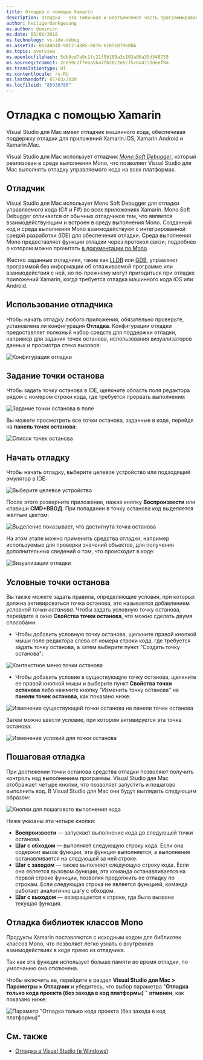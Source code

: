 ```yaml
---
title: Отладка с помощью Xamarin
description: Отладка — это типичная и неотъемлемая часть программирования. Являясь сформировавшейся интегрированной средой разработки, Visual Studio для Mac предоставляет обширный набор функций для облегчения отладки. Эта статья описывает использование всего арсенала средств отладки в Visual Studio для Mac — от безопасной отладки до визуализации данных.
author: heiligerdankgesang
ms.author: dominicn
ms.date: 05/06/2018
ms.technology: vs-ide-debug
ms.assetid: BB7A084D-9AC2-48B5-8076-6C8518796BBA
ms.topic: overview
ms.openlocfilehash: 5db0cd7a9c1fc21f5b109a3c103a06a35d348755
ms.sourcegitcommit: 2ce59c2ffeba5ba7f628c2e6c75cba4731deef8a
ms.translationtype: HT
ms.contentlocale: ru-RU
ms.lasthandoff: 07/03/2020
ms.locfileid: "85938786"
---
```

# <a name="debugging-with-xamarin"></a>Отладка с помощью Xamarin

Visual Studio для Mac имеет отладчик машинного кода, обеспечивая поддержку отладки для приложений Xamarin.iOS, Xamarin.Android и Xamarin.Mac.

Visual Studio для Mac использует отладчик [*Mono Soft Debugger*](https://www.mono-project.com/docs/advanced/runtime/docs/soft-debugger/), который реализован в среде выполнения Mono, что позволяет Visual Studio для Mac выполнять отладку управляемого кода на всех платформах.

## <a name="the-debugger"></a>Отладчик

Visual Studio для Mac использует Mono Soft Debugger для отладки управляемого кода (C# и F#) во всех приложениях Xamarin. Mono Soft Debugger отличается от обычных отладчиков тем, что является взаимодействующим и встроен в среду выполнения Mono. Созданный код и среда выполнения Mono взаимодействуют с интегрированной средой разработки (IDE) для обеспечения отладки. Среда выполнения Mono предоставляет функции отладки через протокол связи, подробнее о котором можно прочитать [в документации по Mono](https://www.mono-project.com/docs/advanced/runtime/docs/soft-debugger-wire-format/).

Жестко заданные отладчики, такие как [LLDB](https://lldb.llvm.org/index.html) или [GDB](https://www.gnu.org/software/gdb/), управляют программой без информации об отлаживаемой программе или взаимодействия с ней, но по-прежнему могут пригодиться при отладке приложений Xamarin, когда требуется отладка машинного кода iOS или Android.

## <a name="using-the-debugger"></a>Использование отладчика

Чтобы начать отладку любого приложения, обязательно проверьте, установлена ли конфигурация **Отладка**. Конфигурации отладки предоставляет полезный набор средств для поддержки отладки, например для задания точек останова, использования визуализаторов данных и просмотра стека вызовов:

![Конфигурация отладки](media/debugging-image_0.png)

## <a name="setting-a-breakpoint"></a>Задание точки останова

Чтобы задать точку останова в IDE, щелкните область поля редактора рядом с номером строки кода, где требуется прервать выполнение:

![Задание точки останова в поле](media/debugging-image0.png)

Вы можете просмотреть все точки останова, заданные в коде, перейдя на **панель точек останова**:

![Список точек останова](media/debugging-image0a.png)

## <a name="start-debugging"></a>Начать отладку

Чтобы начать отладку, выберите целевое устройство или подходящий эмулятор в IDE:

![Выберите целевое устройство](media/debugging-image1.png)

После этого разверните приложение, нажав кнопку **Воспроизвести** или клавиши **CMD+ВВОД**. При попадании в точку останова код выделяется желтым цветом:

![Выделение показывает, что достигнута точка останова](media/debugging-image2.png)

На этом этапе можно применить средства отладки, например используемые для проверки значений объектов, для получения дополнительных сведений о том, что происходит в коде:

![Визуализации отладки](media/debugging-image3.png)

## <a name="conditional-breakpoints"></a>Условные точки останова

Вы также можете задать правила, определяющие условия, при которых должна активироваться точка останова, это называется добавлением *условной точки останова*. Чтобы задать условную точку останова, перейдите в окно **Свойства точки останова**, что можно сделать двумя способами:

* Чтобы добавить условную точку останова, щелкните правой кнопкой мыши поле редактора слева от номера строки кода, где требуется задать точку останова, а затем выберите пункт "Создать точку останова":

 ![Контекстное меню точки останова](media/debugging-image4.png)

* Чтобы добавить условие в существующую точку останова, щелкните ее правой кнопкой мыши и выберите пункт **Свойства точки останова** либо нажмите кнопку "Изменить точку останова" на **панели точек останова**, как показано ниже:

 ![Изменение существующей точки останова на панели точек останова](media/debugging-image5.png)

Затем можно ввести условие, при котором активируется эта точка останова:

 ![Изменение условий для точки останова](media/debugging-image6.png)

## <a name="stepping-through-code"></a>Пошаговая отладка

При достижении точки останова средства отладки позволяют получить контроль над выполнением программы. Visual Studio для Mac отображает четыре кнопки, что позволяет запустить и пошагово выполнить код. В Visual Studio для Mac они будут выглядеть следующим образом:

 ![Кнопки для пошагового выполнения кода](media/debugging-image7.png)

Ниже указаны эти четыре кнопки:

* **Воспроизвести** — запускает выполнение кода до следующей точки останова.
* **Шаг с обходом** — выполняет следующую строку кода. Если она содержит вызов функции, эта функция выполняется, а выполнение останавливается на *следующей* за ней строке.
* **Шаг с заходом** — также выполняет следующую строку кода. Если она является вызовом функции, эта команда останавливается на первой строке функции, позволяя продолжить ее отладку по строкам. Если следующая строка не является функцией, команда работает аналогично шагу с обходом.
* **Шаг с выходом** — возвращается к строке, где была вызвана текущая функция.

## <a name="debugging-monos-class-libraries"></a>Отладка библиотек классов Mono

Продукты Xamarin поставляются с исходным кодом для библиотек классов Mono, что позволяет легко узнать о внутренних взаимодействиях в коде прямо из отладчика.

Так как эта функция использует больше памяти во время отладки, по умолчанию она отключена.

Чтобы включить ее, перейдите в раздел **Visual Studio для Mac > Параметры > Отладчик** и убедитесь, что выбор параметра "**Отладка только кода проекта (без захода в код платформы)** " **отменен**, как показано ниже:

![Параметр "Отладка только кода проекта (без захода в код платформы)"](media/debugging-image8.png)

## <a name="see-also"></a>См. также

- [Отладка в Visual Studio (в Windows)](/visualstudio/debugger/)
